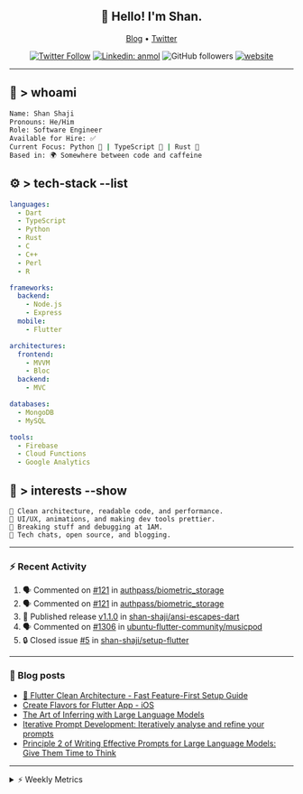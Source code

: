 <h2 align="center">👋 Hello! I'm Shan.</h2>
<p align="center">
  <a href="https://dev.to/shanshaji">Blog</a> •
  <a href="https://twitter.com/intent/follow?screen_name=shan__shaji">Twitter</a>
</p>

<p align="center"><a href="https://twitter.com/intent/follow?screen_name=shan__shaji"><img src="https://img.shields.io/twitter/follow/shan__shaji?style=flat" alt="Twitter Follow"></a>
<a href="https://www.linkedin.com/in/shan-shaji/"><img src="https://img.shields.io/badge/shan-shaji?style=flat-square&amp;logo=Linkedin&amp;logoColor=white&amp;link=https://www.linkedin.com/in/shan-shaji/" alt="Linkedin: anmol"></a>
<img src="https://img.shields.io/github/followers/shan-shaji?label=Follow&amp;style=social" alt="GitHub followers">
<a href="http://shan-shaji.github.io/"><img src="https://img.shields.io/badge/Website-46a2f1.svg?&amp;style=flat-square&amp;logo=Google-Chrome&amp;logoColor=white&amp;link=http://shan-shaji.github.io/" alt="website"></a></p>

<hr>

<!-- README.md -->

## 🧠 > whoami

```bash
Name: Shan Shaji
Pronouns: He/Him
Role: Software Engineer
Available for Hire: ✅
Current Focus: Python 🐍 | TypeScript 🗾 | Rust 🦠
Based in: 🌍 Somewhere between code and caffeine
```



## ⚙️ > tech-stack --list

```yaml
languages:
  - Dart
  - TypeScript
  - Python
  - Rust
  - C
  - C++
  - Perl
  - R

frameworks:
  backend:
    - Node.js
    - Express
  mobile:
    - Flutter

architectures:
  frontend:
    - MVVM
    - Bloc
  backend:
    - MVC

databases:
  - MongoDB
  - MySQL

tools:
  - Firebase
  - Cloud Functions
  - Google Analytics
```



## 🚀 > interests --show

```
🧠 Clean architecture, readable code, and performance.
🎨 UI/UX, animations, and making dev tools prettier.
🧪 Breaking stuff and debugging at 1AM.
📡 Tech chats, open source, and blogging.
```

---

### ⚡ Recent Activity

<!--START_SECTION:activity-->
1. 🗣 Commented on [#121](https://github.com/authpass/biometric_storage/issues/121#issuecomment-3210040215) in [authpass/biometric_storage](https://github.com/authpass/biometric_storage)
2. 🗣 Commented on [#121](https://github.com/authpass/biometric_storage/issues/121#issuecomment-3209506647) in [authpass/biometric_storage](https://github.com/authpass/biometric_storage)
3. 🚀 Published release [v1.1.0](https://github.com/shan-shaji/ansi-escapes-dart/releases/tag/v1.1.0) in [shan-shaji/ansi-escapes-dart](https://github.com/shan-shaji/ansi-escapes-dart)
4. 🗣 Commented on [#1306](https://github.com/ubuntu-flutter-community/musicpod/issues/1306#issuecomment-2971818271) in [ubuntu-flutter-community/musicpod](https://github.com/ubuntu-flutter-community/musicpod)
5. 🔒 Closed issue [#5](https://github.com/shan-shaji/setup-flutter/issues/5) in [shan-shaji/setup-flutter](https://github.com/shan-shaji/setup-flutter)
<!--END_SECTION:activity-->

---

### 📕 Blog posts

<!-- BLOG-POST-LIST:START -->
- [🔧 Flutter Clean Architecture - Fast Feature-First Setup Guide](https://dev.to/shanshaji/flutter-clean-architecture-fast-feature-first-setup-guide-342l)
- [Create Flavors for Flutter App - iOS](https://dev.to/shanshaji/create-flavors-for-flutter-app-ios-fnl)
- [The Art of Inferring with Large Language Models](https://dev.to/shanshaji/the-art-of-inferring-with-large-language-models-243m)
- [Iterative Prompt Development: Iteratively analyse and refine your prompts](https://dev.to/shanshaji/iterative-prompt-development-iteratively-analyse-and-refine-your-prompts-3ibl)
- [Principle 2 of Writing Effective Prompts for Large Language Models: Give Them Time to Think](https://dev.to/shanshaji/principle-2-of-writing-effective-prompts-for-large-language-models-give-them-time-to-think-25j3)
<!-- BLOG-POST-LIST:END -->

<hr>
<details>
    <summary>⚡ Weekly Metrics</summary>
    <p>
    
<!--START_SECTION:waka-->
![Code Time](http://img.shields.io/badge/Code%20Time-3%2C044%20hrs%2043%20mins-blue)

![Profile Views](http://img.shields.io/badge/Profile%20Views-4-blue)

**🐱 My GitHub Data** 

> 📦 ? Used in GitHub's Storage 
 > 
> 💼 Opted to Hire
 > 
> 📜 120 Public Repositories 
 > 
> 🔑 0 Private Repositories 
 > 
**I'm an Early 🐤** 

```text
🌞 Morning                8007 commits        █████░░░░░░░░░░░░░░░░░░░░   21.77 % 
🌆 Daytime                14527 commits       ██████████░░░░░░░░░░░░░░░   39.49 % 
🌃 Evening                12991 commits       █████████░░░░░░░░░░░░░░░░   35.32 % 
🌙 Night                  1258 commits        █░░░░░░░░░░░░░░░░░░░░░░░░   03.42 % 
```
📅 **I'm Most Productive on Thursday** 

```text
Monday                   4782 commits        ███░░░░░░░░░░░░░░░░░░░░░░   13.00 % 
Tuesday                  5783 commits        ████░░░░░░░░░░░░░░░░░░░░░   15.72 % 
Wednesday                5473 commits        ████░░░░░░░░░░░░░░░░░░░░░   14.88 % 
Thursday                 8304 commits        ██████░░░░░░░░░░░░░░░░░░░   22.58 % 
Friday                   5309 commits        ████░░░░░░░░░░░░░░░░░░░░░   14.43 % 
Saturday                 3082 commits        ██░░░░░░░░░░░░░░░░░░░░░░░   08.38 % 
Sunday                   4050 commits        ███░░░░░░░░░░░░░░░░░░░░░░   11.01 % 
```


📊 **This Week I Spent My Time On** 

```text
🕑︎ Time Zone: Europe/Vienna

💬 Programming Languages: 
Dart                     13 hrs 39 mins      ████████████████░░░░░░░░░   64.81 % 
Rust                     3 hrs 11 mins       ████░░░░░░░░░░░░░░░░░░░░░   15.15 % 
Makefile                 1 hr 30 mins        ██░░░░░░░░░░░░░░░░░░░░░░░   07.12 % 
JavaScript               55 mins             █░░░░░░░░░░░░░░░░░░░░░░░░   04.38 % 
reStructuredText         54 mins             █░░░░░░░░░░░░░░░░░░░░░░░░   04.32 % 

🔥 Editors: 
Android Studio           14 hrs 2 mins       █████████████████░░░░░░░░   66.62 % 
VS Code                  7 hrs 2 mins        ████████░░░░░░░░░░░░░░░░░   33.38 % 

🐱‍💻 Projects: 
mobile-b                 14 hrs              █████████████████░░░░░░░░   66.39 % 
proxmox-backup           7 hrs 2 mins        ████████░░░░░░░░░░░░░░░░░   33.38 % 
3.32.8                   2 mins              ░░░░░░░░░░░░░░░░░░░░░░░░░   00.22 % 
default                  0 secs              ░░░░░░░░░░░░░░░░░░░░░░░░░   00.00 % 

💻 Operating System: 
Mac                      14 hrs 2 mins       █████████████████░░░░░░░░   66.62 % 
Linux                    7 hrs 2 mins        ████████░░░░░░░░░░░░░░░░░   33.38 % 
```

**I Mostly Code in Dart** 

```text
TypeScript               9 repos             ██░░░░░░░░░░░░░░░░░░░░░░░   08.04 % 
Python                   6 repos             █░░░░░░░░░░░░░░░░░░░░░░░░   05.36 % 
Rust                     2 repos             ░░░░░░░░░░░░░░░░░░░░░░░░░   01.79 % 
R                        2 repos             ░░░░░░░░░░░░░░░░░░░░░░░░░   01.79 % 
TeX                      1 repo              ░░░░░░░░░░░░░░░░░░░░░░░░░   00.89 % 
```




 Last Updated on 24/08/2025 18:54:32 UTC
<!--END_SECTION:waka-->

</p>
 </details>
